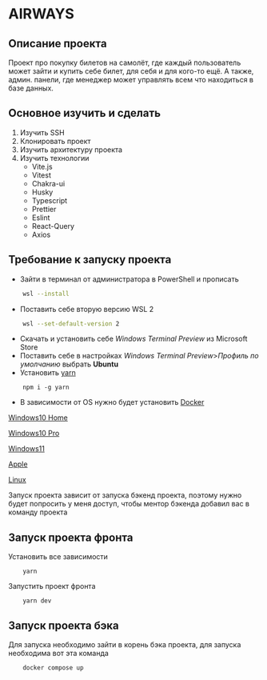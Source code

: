 # AIRWAYS

## Описание проекта

Проект про покупку билетов на самолёт, где каждый пользователь может зайти и купить себе билет, для себя и для кого-то ещё. А также, админ. панели, где менеджер может управлять всем что находиться в базе данных.

## Основное изучить и сделать

1. Изучить SSH
2. Клонировать проект
3. Изучить архитектуру проекта
4. Изучить технологии
    * Vite.js
    * Vitest
    * Chakra-ui
    * Husky
    * Typescript
    * Prettier
    * Eslint
    * React-Query
    * Axios

## Требование к запуску проекта

* Зайти в терминал от администратора в PowerShell и прописать

```bash
    wsl --install
```

* Поставить себе вторую версию WSL 2

```bash
    wsl --set-default-version 2
```

* Скачать и установить себе *Windows Terminal Preview* из Microsoft Store
* Поставить себе в настройках *Windows Terminal Preview*>*Профиль по умолчанию* выбрать **Ubuntu**
* Установить [yarn](https://yarnpkg.com/)

```node
    npm i -g yarn
```

* В зависимости от OS нужно будет установить [Docker](https://www.docker.com/)

[Windows10 Home](https://learn.microsoft.com/ru-ru/windows/wsl/install/)

[Windows10 Pro](https://docs.docker.com/desktop/install/windows-install/)

[Windows11](https://docs.docker.com/desktop/install/windows-install/)

[Apple](https://www.docker.com/)

[Linux](https://www.docker.com/)

Запуск проекта зависит от запуска бэкенд проекта, поэтому нужно будет попросить у меня доступ, чтобы ментор бэкенда добавил вас в команду проекта

## Запуск проекта фронта

Установить все зависимости

```property
    yarn
```

Запустить проект фронта

```property
    yarn dev
```

## Запуск проекта бэка

Для запуска необходимо зайти в корень бэка проекта, для запуска необходима вот эта команда

```docker
    docker compose up
```

